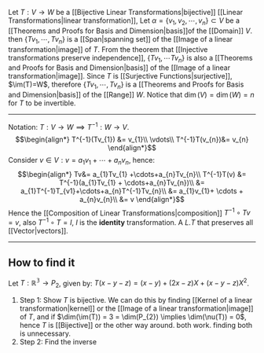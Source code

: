 Let $T:V \rightarrow W$ be a [[Bijective Linear Transformations|bijective]] [[Linear Transformations|linear transformation]], Let $\alpha = \{v_{1},v_{2}, \cdots, v_{n}\} \subset V$ be a [[Theorems and Proofs for Basis and Dimension|basis]]of the [[Domain]] $V$. then $\{Tv_{1},\cdots, Tv_{n}\}$ is a [[Span|spanning set]] of the [[Image of a linear transformation|image]] of $T$. From the theorem that [[Injective transformations preserve independence]], $\{Tv_{1},\cdots Tv_{n}\}$ is also a [[Theorems and Proofs for Basis and Dimension|basis]] of the [[Image of a linear transformation|image]].
Since $T$ is [[Surjective Functions|surjective]], $\im(T)=W$, therefore $\{Tv_{1}, \cdots, Tv_{n}\}$ is a [[Theorems and Proofs for Basis and Dimension|basis]] of the [[Range]] $W$.
Notice that $\dim(V) = \dim(W) = n$ for $T$ to be invertible.
___
Notation: $T: V \rightarrow W \implies T^{-1}:W \rightarrow V$.
$$\begin{align*}
T^{-1}(Tv_{1}) &= v_{1}\\
\vdots\\
T^{-1}T(v_{n})&= v_{n}
\end{align*}$$
Consider $v\in V: v=a_{1}v_{1}+\cdots+a_{n}v_{n}$, hence:
$$\begin{align*}
Tv&= a_{1}Tv_{1} +\cdots+a_{n}Tv_{n}\\
T^{-1}T(v) &= T^{-1}(a_{1}Tv_{1} + \cdots+a_{n}Tv_{n})\\
&= a_{1}T^{-1}T_{v1}+\cdots+a_{n}T^{-1}Tv_{n}\\
&= a_{1}v_{1}+ \cdots + a_{n}v_{n}\\
&= v
\end{align*}$$
Hence the [[Composition of Linear Transformations|composition]] $T^{-1}\circ Tv = v$, also $T^{-1} \circ T= I$, $I$ is the **identity** transformation. A $L.T$ that preserves all [[Vector|vectors]].
___
## How to find it
Let $T: \mathbb{R^{3}} \rightarrow P_{2}$, given by: $T(x-y-z) = (x-y) + (2x-z)X+(x-y-z)X^{2}$.
1. Step 1: Show $T$ is bijective. We can do this by finding [[Kernel of a linear transformation|kernel]] or the [[Image of a linear transformation|image]] of $T$, and if $\dim(\im(T)) = 3 = \dim(P_{2}) \implies \dim(\nu(T)) = 0$, hence $T$ is [[Bijective]] or the other way around. both work. finding both is unnecessary.
2. Step 2: Find the inverse 